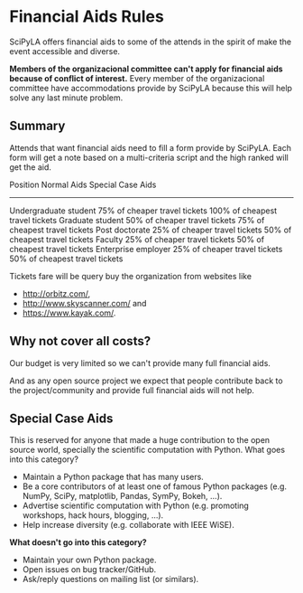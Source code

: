 # Financial Aids Rules

SciPyLA offers financial aids to some of the attends
in the spirit of make the event accessible and diverse.

**Members of the organizacional committee can't apply for financial aids
because of conflict of interest.**
Every member of the organizacional committee have accommodations
provide by SciPyLA because this will help solve any last minute problem.

## Summary

Attends that want financial aids need to fill a form provide by SciPyLA.
Each form will get a note based on a multi-criteria script
and the high ranked will get the aid.

Position              Normal Aids                   Special Case Aids
--------------------- ----------------------------- -------------------------------
Undergraduate student 75% of cheaper travel tickets 100% of cheapest travel tickets
Graduate student      50% of cheaper travel tickets 75%  of cheapest travel tickets
Post doctorate        25% of cheaper travel tickets 50%  of cheapest travel tickets
Faculty               25% of cheaper travel tickets 50%  of cheapest travel tickets
Enterprise employer   25% of cheaper travel tickets 50%  of cheapest travel tickets

Tickets fare will be query buy the organization from websites like

-   http://orbitz.com/,
-   http://www.skyscanner.com/ and
-   https://www.kayak.com/.

## Why not cover all costs?

Our budget is very limited
so we can't provide many full financial aids.

And as any open source project we expect
that people contribute back to the project/community
and provide full financial aids will not help.

## Special Case Aids

This is reserved for anyone that made a huge contribution to the open source world,
specially the scientific computation with Python.
What goes into this category?

-   Maintain a Python package that has many users.
-   Be a core contributors of at least one of famous Python packages
    (e.g.  NumPy, SciPy, matplotlib, Pandas, SymPy, Bokeh, ...).
-   Advertise scientific computation with Python
    (e.g. promoting workshops, hack hours, blogging, ...).
-   Help increase diversity
    (e.g. collaborate with IEEE WiSE).

**What doesn't go into this category?**

-   Maintain your own Python package.
-   Open issues on bug tracker/GitHub.
-   Ask/reply questions on mailing list (or similars).
